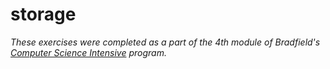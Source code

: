 # storage

*These exercises were completed as a part of the 4th module of Bradfield's [Computer Science Intensive](https://bradfieldcs.com/csi)
program.*
